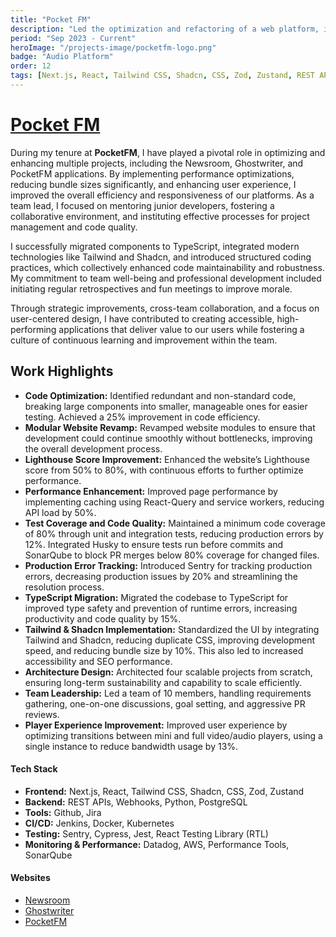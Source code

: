 ```yaml
---
title: "Pocket FM"
description: "Led the optimization and refactoring of a web platform, improving code efficiency by 25% and enhancing user experience with optimized video/audio player transitions, saving 13% in bandwidth. Boosted the Lighthouse score from 50% to 80%, reduced API load by 50%, and ensured 80% code coverage with tests, lowering production errors by 12%. Migrated the codebase to TypeScript, improving productivity by 15%, and standardized the UI with Tailwind, reducing bundle size by 10%. Led a team of 10, driving scalable project architecture and development efficiency."
period: "Sep 2023 - Current"
heroImage: "/projects-image/pocketfm-logo.png"
badge: "Audio Platform"
order: 12
tags: [Next.js, React, Tailwind CSS, Shadcn, CSS, Zod, Zustand, REST APIs, Webhooks, Python, PostgreSQL, Github, Jira, CI/CD, Docker, Kubernetes, Sentry, Cypress, Jest, React Testing Library (RTL), Datadog, AWS, Performance Tools, SonarQube]
---
```


# [Pocket FM](https://pocketfm.com/)
During my tenure at **PocketFM**, I have played a pivotal role in optimizing and enhancing multiple projects, including the Newsroom, Ghostwriter, and PocketFM applications. By implementing performance optimizations, reducing bundle sizes significantly, and enhancing user experience, I improved the overall efficiency and responsiveness of our platforms. As a team lead, I focused on mentoring junior developers, fostering a collaborative environment, and instituting effective processes for project management and code quality.

I successfully migrated components to TypeScript, integrated modern technologies like Tailwind and Shadcn, and introduced structured coding practices, which collectively enhanced code maintainability and robustness. My commitment to team well-being and professional development included initiating regular retrospectives and fun meetings to improve morale.

Through strategic improvements, cross-team collaboration, and a focus on user-centered design, I have contributed to creating accessible, high-performing applications that deliver value to our users while fostering a culture of continuous learning and improvement within the team.

## Work Highlights
- **Code Optimization:** Identified redundant and non-standard code, breaking large components into smaller, manageable ones for easier testing. Achieved a 25% improvement in code efficiency.
- **Modular Website Revamp:** Revamped website modules to ensure that development could continue smoothly without bottlenecks, improving the overall development process.
- **Lighthouse Score Improvement:** Enhanced the website’s Lighthouse score from 50% to 80%, with continuous efforts to further optimize performance.
- **Performance Enhancement:** Improved page performance by implementing caching using React-Query and service workers, reducing API load by 50%.
- **Test Coverage and Code Quality:** Maintained a minimum code coverage of 80% through unit and integration tests, reducing production errors by 12%. Integrated Husky to ensure tests run before commits and SonarQube to block PR merges below 80% coverage for changed files.
- **Production Error Tracking:** Introduced Sentry for tracking production errors, decreasing production issues by 20% and streamlining the resolution process.
- **TypeScript Migration:** Migrated the codebase to TypeScript for improved type safety and prevention of runtime errors, increasing productivity and code quality by 15%.
- **Tailwind & Shadcn Implementation:** Standardized the UI by integrating Tailwind and Shadcn, reducing duplicate CSS, improving development speed, and reducing bundle size by 10%. This also led to increased accessibility and SEO performance.
- **Architecture Design:** Architected four scalable projects from scratch, ensuring long-term sustainability and capability to scale efficiently.
- **Team Leadership:** Led a team of 10 members, handling requirements gathering, one-on-one discussions, goal setting, and aggressive PR reviews.
- **Player Experience Improvement:** Improved user experience by optimizing transitions between mini and full video/audio players, using a single instance to reduce bandwidth usage by 13%.

#### Tech Stack
- **Frontend:** Next.js, React, Tailwind CSS, Shadcn, CSS, Zod, Zustand
- **Backend:** REST APIs, Webhooks, Python, PostgreSQL
- **Tools:** Github, Jira
- **CI/CD:** Jenkins, Docker, Kubernetes
- **Testing:** Sentry, Cypress, Jest, React Testing Library (RTL)
- **Monitoring & Performance:** Datadog, AWS, Performance Tools, SonarQube

#### Websites
- [Newsroom](https://newsroom.pocketfm.com/)
- [Ghostwriter](https://ghost-writer.ai/)
- [PocketFM](https://pocketfm.com/)


